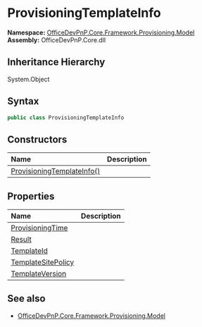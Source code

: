# ProvisioningTemplateInfo
  

**Namespace:** [OfficeDevPnP.Core.Framework.Provisioning.Model](OfficeDevPnP.Core.Framework.Provisioning.Model.md)  
**Assembly:** OfficeDevPnP.Core.dll  
## Inheritance Hierarchy
System.Object  


## Syntax
```C#
public class ProvisioningTemplateInfo
```
## Constructors
|**Name**|**Description**|
|:-----|:-----|
| [ProvisioningTemplateInfo()](OfficeDevPnP.Core.Framework.Provisioning.Model.ProvisioningTemplateInfo.ctor1.md) | 
## Properties
|**Name**|**Description**|
|:-----|:-----|
| [ProvisioningTime](OfficeDevPnP.Core.Framework.Provisioning.Model.ProvisioningTemplateInfo.ProvisioningTime.md) | 
| [Result](OfficeDevPnP.Core.Framework.Provisioning.Model.ProvisioningTemplateInfo.Result.md) | 
| [TemplateId](OfficeDevPnP.Core.Framework.Provisioning.Model.ProvisioningTemplateInfo.TemplateId.md) | 
| [TemplateSitePolicy](OfficeDevPnP.Core.Framework.Provisioning.Model.ProvisioningTemplateInfo.TemplateSitePolicy.md) | 
| [TemplateVersion](OfficeDevPnP.Core.Framework.Provisioning.Model.ProvisioningTemplateInfo.TemplateVersion.md) | 
## See also
- [OfficeDevPnP.Core.Framework.Provisioning.Model](OfficeDevPnP.Core.Framework.Provisioning.Model.md)
